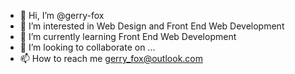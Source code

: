 - 👋 Hi, I’m @gerry-fox
- 👀 I’m interested in Web Design and Front End Web Development
- 🌱 I’m currently learning Front End Web Development
- 💞️ I’m looking to collaborate on ...
- 📫 How to reach me gerry_fox@outlook.com

<!---
gerry-fox/gerry-fox is a ✨ special ✨ repository because its `README.md` (this file) appears on your GitHub profile.
You can click the Preview link to take a look at your changes.
--->
